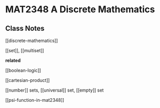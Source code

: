 # MAT2348 A Discrete Mathematics

## Class Notes

[[discrete-mathematics]]

[[set]], [[multiset]]

**related**

[[boolean-logic]]

[[cartesian-product]]

[[number]] sets, [[universal]] set, [[empty]] set

[[psi-function-in-mat2348]]
